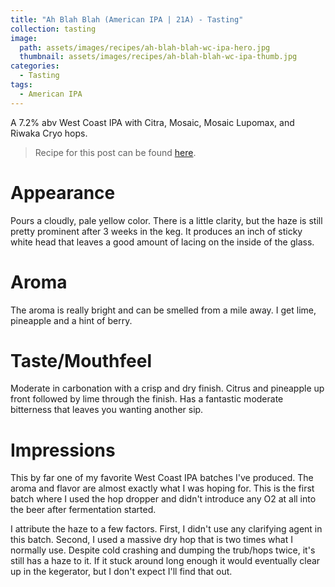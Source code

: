 ```yaml
---
title: "Ah Blah Blah (American IPA | 21A) - Tasting"
collection: tasting
image:
  path: assets/images/recipes/ah-blah-blah-wc-ipa-hero.jpg
  thumbnail: assets/images/recipes/ah-blah-blah-wc-ipa-thumb.jpg
categories:
  - Tasting
tags:
  - American IPA
---
```


A 7.2% abv West Coast IPA with Citra, Mosaic, Mosaic Lupomax, and Riwaka Cryo hops.

> Recipe for this post can be found [here](/recipes/ah-blah-blah-wc-ipa/).

# Appearance

Pours a cloudly, pale yellow color. There is a little clarity, but the haze is still pretty prominent after 3 weeks in the keg. It produces an inch of sticky white head that leaves a good amount of lacing on the inside of the glass.

# Aroma

The aroma is really bright and can be smelled from a mile away. I get lime, pineapple and a hint of berry.

# Taste/Mouthfeel

Moderate in carbonation with a crisp and dry finish. Citrus and pineapple up front followed by lime through the finish. Has a fantastic moderate bitterness that leaves you wanting another sip.

# Impressions

This by far one of my favorite West Coast IPA batches I've produced. The aroma and flavor are almost exactly what I was hoping for. This is the first batch where I used the hop dropper and didn't introduce any O2 at all into the beer after fermentation started.

I attribute the haze to a few factors. First, I didn't use any clarifying agent in this batch. Second, I used a massive dry hop that is two times what I normally use. Despite cold crashing and dumping the trub/hops twice, it's still has a haze to it. If it stuck around long enough it would eventually clear up in the kegerator, but I don't expect I'll find that out.

